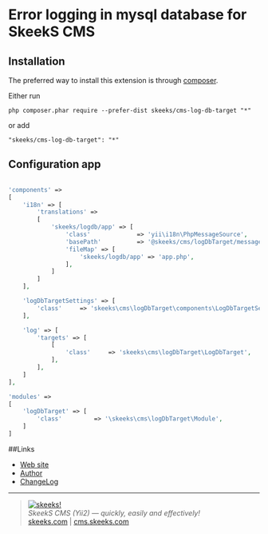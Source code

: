Error logging in mysql database for SkeekS CMS
===================================

Installation
------------

The preferred way to install this extension is through [composer](http://getcomposer.org/download/).

Either run

```
php composer.phar require --prefer-dist skeeks/cms-log-db-target "*"
```

or add

```
"skeeks/cms-log-db-target": "*"
```

Configuration app
----------

```php

'components' =>
[
    'i18n' => [
        'translations' =>
        [
            'skeeks/logdb/app' => [
                'class'             => 'yii\i18n\PhpMessageSource',
                'basePath'          => '@skeeks/cms/logDbTarget/messages',
                'fileMap' => [
                    'skeeks/logdb/app' => 'app.php',
                ],
            ]
        ]
    ],

    'logDbTargetSettings' => [
        'class'     => 'skeeks\cms\logDbTarget\components\LogDbTargetSettings',
    ],

    'log' => [
        'targets' => [
            [
                'class'     => 'skeeks\cms\logDbTarget\LogDbTarget',
            ],
        ],
    ]
],

'modules' =>
[
    'logDbTarget' => [
        'class'         => '\skeeks\cms\logDbTarget\Module',
    ]
]

```

##Links
* [Web site](https://cms.skeeks.com)
* [Author](https://skeeks.com)
* [ChangeLog](https://github.com/skeeks-cms/cms-log-db-target/blob/master/CHANGELOG.md)


___

> [![skeeks!](https://skeeks.com/img/logo/logo-no-title-80px.png)](https://skeeks.com)  
<i>SkeekS CMS (Yii2) — quickly, easily and effectively!</i>  
[skeeks.com](https://skeeks.com) | [cms.skeeks.com](https://cms.skeeks.com)

